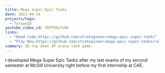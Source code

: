 ```yaml
---
title: Mega Super Epic Tankz
date: 2013-04-24
projects/tags:
  - Torque2D
youtube_video_id: Y0TPGHLFeNo
links:
  - "Read Code,https://github.com/strategineer/mega-epic-super-tankz"
  - "Play Now,https://github.com/strategineer/mega-epic-super-tankz/releases"
summary: 2D top down 2P arena tank game.
---
```


I developed Mega Super Epic Tankz after my last exams of my second semester at McGill University right before my first internship at CAE.
